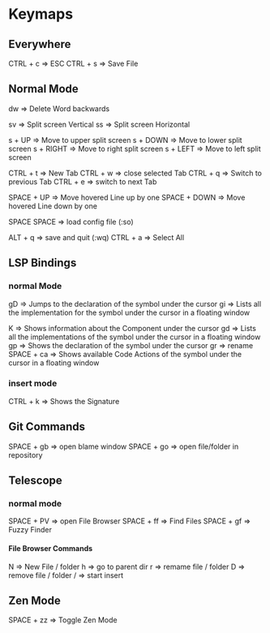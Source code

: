 # Keymaps

## Everywhere

CTRL + c => ESC
CTRL + s => Save File

## Normal Mode

dw => Delete Word backwards

sv => Split screen Vertical
ss => Split screen Horizontal

s + UP => Move to upper split screen
s + DOWN => Move to lower split screen
s + RIGHT => Move to right split screen
s + LEFT => Move to left split screen

CTRL + t => New Tab
CTRL + w => close selected Tab
CTRL + q => Switch to previous Tab
CTRL + e => switch to next Tab

SPACE + UP => Move hovered Line up by one
SPACE + DOWN => Move hovered Line down by one

SPACE SPACE => load config file (:so)

ALT + q => save and quit (:wq)
CTRL + a => Select All

## LSP Bindings

### normal Mode

gD => Jumps to the declaration of the symbol under the cursor
gi => Lists all the implementation for the symbol under the cursor in a floating window

K => Shows information about the Component under the cursor
gd => Lists all the implementations of the symbol under the cursor in a floating window
gp => Shows the declaration of the symbol under the cursor
gr => rename
SPACE + ca => Shows available Code Actions of the symbol under the cursor in a floating window

### insert mode

CTRL + k => Shows the Signature

## Git Commands

SPACE + gb => open blame window
SPACE + go => open file/folder in repository

## Telescope

### normal mode

SPACE + PV => open File Browser
SPACE + ff => Find Files
SPACE + gf => Fuzzy Finder

#### File Browser Commands

N => New File / folder
h => go to parent dir
r => remame file / folder
D => remove file / folder
/ => start insert

## Zen Mode

SPACE + zz => Toggle Zen Mode
